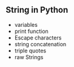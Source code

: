 ## String in Python

- variables
- print function
- Escape characters
- string concatenation
- triple quotes
- raw Strings
